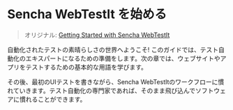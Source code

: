 Sencha WebTestIt を始める
=======================

> オリジナル: [Getting Started with Sencha WebTestIt](https://docs.sencha.com/webtestit/guides/getting-started/introduction.html)

自動化されたテストの素晴らしさの世界へようこそ! このガイドでは、テスト自動化のエキスパートになるための準備をします。次の章では、ウェブサイトやアプリをテストするための基本的な用語を学びます。

その後、最初のUIテストを書きながら、Sencha WebTestItのワークフローに慣れていきます。テスト自動化の専門家であれば、そのまま飛び込んでソフトウェアに慣れることができます。